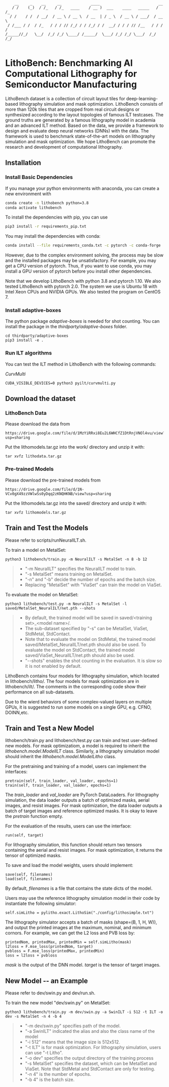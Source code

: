 ```text
    __     _    __     __             ____                          __  
   / /    (_)  / /_   / /_   ____    / __ )  ___    ____   _____   / /_ 
  / /    / /  / __/  / __ \ / __ \  / __  | / _ \  / __ \ / ___/  / __ \
 / /___ / /  / /_   / / / // /_/ / / /_/ / /  __/ / / / // /__   / / / /
/_____//_/   \__/  /_/ /_/ \____/ /_____/  \___/ /_/ /_/ \___/  /_/ /_/ 
                                                                        
```

# LithoBench: Benchmarking AI Computational Lithography for Semiconductor Manufacturing 

LithoBench dataset is a collection of circuit layout tiles for deep-learning-based lithography simulation and mask optimization. 
LithoBench consists of more than 120k tiles that are cropped from real circuit designs or synthesized according to the layout topologies of famous ILT testcases. 
The ground truths are generated by a famous lithography model in academia and an advanced ILT method. 
Based on the data, we provide a framework to design and evaluate deep neural networks (DNNs) with the data. 
The framework is used to benchmark state-of-the-art models on lithography simulation and mask optimization. 
We hope LithoBench can promote the research and development of computational lithography. 

## Installation

### Install Basic Dependencies

If you manage your python environments with anaconda, you can create a new environment with
```bash
conda create -n lithobench python=3.8
conda activate lithobench
```
To install the dependencies with pip, you can use
```bash
pip3 install -r requirements_pip.txt
```

You may install the dependencies with conda:
```bash
conda install --file requirements_conda.txt -c pytorch -c conda-forge
```
However, due to the complex environment solving, the process may be slow and the installed packages may be unsatisfactory. 
For example, you may get a CPU version of pytorch. 
Thus, if you want to use conda, you may install a GPU version of pytorch before you install other dependencies. 

Note that we develop LithoBench with python 3.8 and pytorch 1.10. 
We also tested LithoBench with pytorch 2.0. 
The system we use is Ubuntu 18 with Intel Xeon CPUs and NVIDIA GPUs. We also tested the program on CentOS 7. 

### Install adaptive-boxes

The python package *adaptive-boxes* is needed for shot counting. 
You can install the package in the *thirdparty/adaptive-boxes* folder. 
```
cd thirdparty/adaptive-boxes
pip3 install -e .
```

### Run ILT algorithms

You can test the ILT method in LithoBench with the following commands: 

*CurvMulti*
```
CUDA_VISIBLE_DEVICES=0 python3 pyilt/curvmulti.py
```

## Download the dataset

### LithoBench Data

Please download the data from

```
https://drive.google.com/file/d/1MzYiRRxi8Eu2L6WHCfZ1DtRnjVNOl4vu/view?usp=sharing
```

Put the lithomodels.tar.gz into the work/ directory and unzip it with: 

```
tar xvfz lithodata.tar.gz
```

### Pre-trained Models

Please download the pre-trained models from

```
https://drive.google.com/file/d/1N-VCv0gX49zzVWlwSs0yDqq2zKNQHKNB/view?usp=sharing
```

Put the lithomodels.tar.gz into the saved/ directory and unzip it with: 

```
tar xvfz lithomodels.tar.gz
```

## Train and Test the Models

Please refer to scripts/runNeuralILT.sh. 

To train a model on MetalSet: 

```
python3 lithobench/train.py -m NeuralILT -s MetalSet -n 8 -b 12
```

>* "-m NeuralILT" specifies the NeuralILT model to train. 
>* "-s MetalSet" means training on MetalSet.
>* "-n" and "-b" decide the number of epochs and the batch size. 
>* Replacing "MetalSet" with "ViaSet" can train the model on ViaSet. 


To evaluate the model on MetalSet: 

```
python3 lithobench/test.py -m NeuralILT -s MetalSet -l saved/MetalSet_NeuralILT/net.pth --shots
```

>* By default, the trained model will be saved in saved/\<training set\>_\<model name\>/.
>* The sub-dataset specified by "-s" can be MetalSet, ViaSet, StdMetal, StdContact. 
>* Note that to evaluate the model on StdMetal, the trained model saved/MetalSet_NeuralILT/net.pth should also be used. To evaluate the model on StdContact, the trained model saved/ViaSet_NeuralILT/net.pth should also be used.
>* "--shots" enables the shot counting in the evaluation. It is slow so it is not enabled by default. 

LithoBench contains four models for lithography simulation, which located in lithobench/litho/. 
The four models for mask optimization are in lithobench/ilt/. 
The comments in the corresponding code show their performance on all sub-datasets. 

Due to the wierd behaviors of some complex-valued layers on multiple GPUs, it is suggested to run some models on a single GPU, e.g. CFNO, DOINN,etc. 

## Train and Test a New Model

lithobench/train.py and lithobench/test.py can train and test user-defined new models. 
For mask optimizatiom, a model is required to inherit the *lithobench.model.ModelILT* class. 
Similarly, a lithography simulation model should inherit the *lithobench.model.ModelLitho* class. 

For the pretraining and training of a model, users can implement the interfaces: 
```
pretrain(self, train_loader, val_loader, epochs=1)
train(self, train_loader, val_loader, epochs=1)
```
The *train_loader* and *val_loader* are PyTorch DataLoaders. 
For lithography simulation, the data loader outputs a batch of optimized masks, aerial images, and resist images. 
For mask optimization, the data loader outputs a batch of target images and reference optimized masks. 
It is okay to leave the *pretrain* function empty. 

For the evaluation of the results, users can use the interface: 
```
run(self, target)
```
For lithography simulation, this function should return two tensors containing the aerial and resist images. 
For mask optimization, it returns the tensor of optimized masks. 

To save and load the model weights, users should implement: 
```
save(self, filenames)
load(self, filenames)
```
By default, *filenames* is a file that contains the state dicts of the model. 

Users may use the reference lithography simulation model in their code by instantiate the following simulator: 
```
self.simLitho = pylitho.exact.LithoSim("./config/lithosimple.txt")
```
The lithography simulator accepts a batch of masks (shape=(B, 1, H, W)), and output the printed images at the maximum, nominal, and minimum cornors. 
For example, we can get the L2 loss and PVB loss by: 
```
printedNom, printedMax, printedMin = self.simLitho(mask)
l2loss = F.mse_loss(printedNom, target)
pvbloss = F.mse_loss(printedMax, printedMin)
loss = l2loss + pvbloss
```
*mask* is the output of the DNN model. *target* is the tensor of target images. 

## New Model -- an Example

Please refer to dev/swin.py and dev/run.sh. 

To train the new model "dev/swin.py" on MetalSet: 

```
python3 lithobench/train.py -m dev/swin.py -a SwinILT -i 512 -t ILT -o dev -s MetalSet -n 4 -b 4
```

>* "-m dev/swin.py" specifies path of the model. 
>* "-a SwinILT" indicated the alias and also the class name of the model
>* "-i 512" means that the image size is 512x512. 
>* "-t ILT" is for mask optimization. For lithography simulation, users can use "-t Litho". 
>* "-o dev" specifies the output directory of the training process
>* "-s MetalSet" specifies the dataset, which can be MetalSet and ViaSet. Note that StdMetal and StdContact are only for testing. 
>* "-n 4" is the number of epochs. 
>* "-b 4" is the batch size. 


